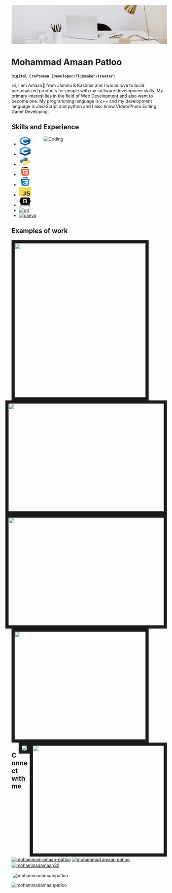 <img src="https://github.com/MohammadAmaanPatloo/MohammadAmaanPatloo/blob/main/BG2.jpg">

# Mohammad Amaan Patloo 

 **`Digital Craftsman (Developer/Flimmaker/Creater)`**
 
Hi, I am Amaan👋 from Jammu & Kashmir and I would love to build personalized products for people with my software development skills. My primary interest lies in the field of Web Development and also want to become one. My programming language is c++ and my development language is JavaScript and python and I also know Video/Photo Editing, Game Developing.

## Skills and Experience
<img align="right" alt="Coding" width="400" src="https://camo.githubusercontent.com/fe63ad82cd0ea16571908365dcb3aff7a9715881cbeb881dba7def507d2790ea/68747470733a2f2f6d69726f2e6d656469756d2e636f6d2f6d61782f313336302f302a67714f33736c4c6d4762346d55656a652e676966">


* <a href="https://www.cprogramming.com/" target="_blank" rel="noreferrer"> <img src="https://raw.githubusercontent.com/devicons/devicon/master/icons/c/c-original.svg" alt="c" width="40" height="30"/> </a>
* <a href="https://www.w3schools.com/cpp/" target="_blank" rel="noreferrer"> <img src="https://raw.githubusercontent.com/devicons/devicon/master/icons/cplusplus/cplusplus-original.svg" alt="cplusplus" width="40" height="30"/>
* <a href="https://www.python.org" target="_blank" rel="noreferrer"> <img src="https://raw.githubusercontent.com/devicons/devicon/master/icons/python/python-original.svg" alt="python" width="40" height="30"/> </a>
* <a href="https://www.w3.org/html/" target="_blank" rel="noreferrer"> <img src="https://raw.githubusercontent.com/devicons/devicon/master/icons/html5/html5-original-wordmark.svg" alt="html5" width="40" height="30"/> </a>
* <a href="https://www.w3schools.com/css/" target="_blank" rel="noreferrer"> <img src="https://raw.githubusercontent.com/devicons/devicon/master/icons/css3/css3-original-wordmark.svg" alt="css3" width="40" height="30"/> </a>
* <a href="https://developer.mozilla.org/en-US/docs/Web/JavaScript" target="_blank" rel="noreferrer"> <img src="https://raw.githubusercontent.com/devicons/devicon/master/icons/javascript/javascript-original.svg" alt="javascript" width="40" height="30"/> </a>
* <a href="https://getbootstrap.com" target="_blank" rel="noreferrer"> <img src="https://raw.githubusercontent.com/devicons/devicon/master/icons/bootstrap/bootstrap-plain-wordmark.svg" alt="bootstrap" width="40" height="30"/> </a>
* <a href="https://git-scm.com/" target="_blank" rel="noreferrer"> <img src="https://www.vectorlogo.zone/logos/git-scm/git-scm-icon.svg" alt="git" width="40" height="30"/> </a>
* </a> <a href="https://www.canva.com/" target="_blank" rel="noreferrer"> <img src="https://www.google.com/url?sa=i&url=https%3A%2F%2Fencrypted-tbn1.gstatic.com%2Fimages%3Fq%3Dtbn%3AANd9GcQnN19E18xtM23VtnQAxytEgzdujZ3XKCtnFrfzdXp-tBn1TKKJ&psig=AOvVaw1wm-dYtBanWAKZT0gSFe5L&ust=1671489418696000&source=images&cd=vfe&ved=0CBAQjRxqFwoTCNCO87CehPwCFQAAAAAdAAAAABAR" alt="canva" width="40" height="30"/> </a>
<!-- * </a> <a href="https://unity.com/" target="_blank" rel="noreferrer"> <img src="https://www.vectorlogo.zone/logos/unity3d/unity3d-icon.svg" alt="unity" width="30" height="30"/> </a>
* </a> <a href="https://unity.com/" target="_blank" rel="noreferrer"> <img src="https://www.vectorlogo.zone/logos/unity3d/unity3d-icon.svg" alt="unity" width="30" height="30"/> </a>
* </a> <a href="https://unity.com/" target="_blank" rel="noreferrer"> <img src="https://www.vectorlogo.zone/logos/unity3d/unity3d-icon.svg" alt="unity" width="30" height="30"/> </a>
* </a> <a href="https://unity.com/" target="_blank" rel="noreferrer"> <img src="https://www.vectorlogo.zone/logos/unity3d/unity3d-icon.svg" alt="unity" width="30" height="30"/> </a> -->

## Examples of work
<span>
<img src="https://github.com/MohammadAmaanPatloo/Zomato-Landing-Page/blob/master/view.png" width="425" height="500" border="10"/>
<img align="right" src="https://github.com/MohammadAmaanPatloo/Facebook-login-Page/blob/master/Facebook-view.png" width="525" height="350" border="10"/>
<img align="right" src="" width="525" height="350" border="10"/>
</span>
<span>
<img src="https://github.com/MohammadAmaanPatloo/MohammadAmaanPatloo/blob/main/Yoga%20Classes.gif" width="425" height="350" border="10"/>
<img align="right" src="https://github.com/MohammadAmaanPatloo/MohammadAmaanPatloo/blob/main/Cooking%20Classes.gif" width="425"  height="350" border="10"/>
<img align="right" src="https://github.com/MohammadAmaanPatloo/LoginPage-BootStrap/blob/master/Login-Signup.png" border="10"/>
</span>


## Connect with me
<p align="left">
<a href="https://linkedin.com/in/mohammad-amaan-patloo" target="blank"><img align="center" src="https://raw.githubusercontent.com/rahuldkjain/github-profile-readme-generator/master/src/images/icons/Social/linked-in-alt.svg" alt="mohammad-amaan-patloo" height="30" width="40" /></a>
<a href="https://codesandbox.com/mohammad amaan patloo" target="blank"><img align="center" src="https://raw.githubusercontent.com/rahuldkjain/github-profile-readme-generator/master/src/images/icons/Social/codesandbox.svg" alt="mohammad amaan patloo" height="30" width="40" /></a>
<a href="https://instagram.com/mohammadamaan32" target="blank"><img align="center" src="https://raw.githubusercontent.com/rahuldkjain/github-profile-readme-generator/master/src/images/icons/Social/instagram.svg" alt="mohammadamaan32" height="30" width="40" /></a>
</p>

<!-- ## Languages and Tools
<p align="left"> <a href="https://developer.android.com" target="_blank" rel="noreferrer"> <img src="https://raw.githubusercontent.com/devicons/devicon/master/icons/android/android-original-wordmark.svg" alt="android" width="40" height="40"/> </a> <a href="https://getbootstrap.com" target="_blank" rel="noreferrer"> <img src="https://raw.githubusercontent.com/devicons/devicon/master/icons/bootstrap/bootstrap-plain-wordmark.svg" alt="bootstrap" width="40" height="40"/> </a> <a href="https://www.cprogramming.com/" target="_blank" rel="noreferrer"> <img src="https://raw.githubusercontent.com/devicons/devicon/master/icons/c/c-original.svg" alt="c" width="40" height="40"/> </a> <a href="https://www.w3schools.com/cpp/" target="_blank" rel="noreferrer"> <img src="https://raw.githubusercontent.com/devicons/devicon/master/icons/cplusplus/cplusplus-original.svg" alt="cplusplus" width="40" height="40"/> </a> <a href="https://www.w3schools.com/css/" target="_blank" rel="noreferrer"> <img src="https://raw.githubusercontent.com/devicons/devicon/master/icons/css3/css3-original-wordmark.svg" alt="css3" width="40" height="40"/> </a> <a href="https://git-scm.com/" target="_blank" rel="noreferrer"> <img src="https://www.vectorlogo.zone/logos/git-scm/git-scm-icon.svg" alt="git" width="40" height="40"/> </a> <a href="https://www.w3.org/html/" target="_blank" rel="noreferrer"> <img src="https://raw.githubusercontent.com/devicons/devicon/master/icons/html5/html5-original-wordmark.svg" alt="html5" width="40" height="40"/> </a> <a href="https://developer.mozilla.org/en-US/docs/Web/JavaScript" target="_blank" rel="noreferrer"> <img src="https://raw.githubusercontent.com/devicons/devicon/master/icons/javascript/javascript-original.svg" alt="javascript" width="40" height="40"/> </a> <a href="https://www.mongodb.com/" target="_blank" rel="noreferrer"> <img src="https://raw.githubusercontent.com/devicons/devicon/master/icons/mongodb/mongodb-original-wordmark.svg" alt="mongodb" width="40" height="40"/> </a> <a href="https://nodejs.org" target="_blank" rel="noreferrer"> <img src="https://raw.githubusercontent.com/devicons/devicon/master/icons/nodejs/nodejs-original-wordmark.svg" alt="nodejs" width="40" height="40"/> </a> <a href="https://opencv.org/" target="_blank" rel="noreferrer"> <img src="https://www.vectorlogo.zone/logos/opencv/opencv-icon.svg" alt="opencv" width="40" height="40"/> </a> <a href="https://pandas.pydata.org/" target="_blank" rel="noreferrer"> <img src="https://raw.githubusercontent.com/devicons/devicon/2ae2a900d2f041da66e950e4d48052658d850630/icons/pandas/pandas-original.svg" alt="pandas" width="40" height="40"/> </a> <a href="https://www.python.org" target="_blank" rel="noreferrer"> <img src="https://raw.githubusercontent.com/devicons/devicon/master/icons/python/python-original.svg" alt="python" width="40" height="40"/> </a> <a href="https://reactjs.org/" target="_blank" rel="noreferrer"> <img src="https://raw.githubusercontent.com/devicons/devicon/master/icons/react/react-original-wordmark.svg" alt="react" width="40" height="40"/> </a> <a href="https://www.tensorflow.org" target="_blank" rel="noreferrer"> <img src="https://www.vectorlogo.zone/logos/tensorflow/tensorflow-icon.svg" alt="tensorflow" width="40" height="40"/> </a> <a href="https://unity.com/" target="_blank" rel="noreferrer"> <img src="https://www.vectorlogo.zone/logos/unity3d/unity3d-icon.svg" alt="unity" width="40" height="40"/> </a> </p> -->



<p>&nbsp;<img align="center" src="https://github-readme-stats.vercel.app/api?username=mohammadamaanpatloo&show_icons=true&locale=en" alt="mohammadamaanpatloo" /></p>
<p align="left"> <img src="https://komarev.com/ghpvc/?username=mohammadamaanpatloo&label=Profile%20views&color=0e75b6&style=flat" alt="mohammadamaanpatloo" /> </p>
